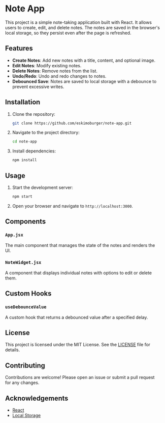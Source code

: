 # Note App

This project is a simple note-taking application built with React. It allows users to create, edit, and delete notes. The notes are saved in the browser's local storage, so they persist even after the page is refreshed.

## Features

- **Create Notes**: Add new notes with a title, content, and optional image.
- **Edit Notes**: Modify existing notes.
- **Delete Notes**: Remove notes from the list.
- **Undo/Redo**: Undo and redo changes to notes.
- **Debounced Save**: Notes are saved to local storage with a debounce to prevent excessive writes.

## Installation

1. Clone the repository:
    ```sh
    git clone https://github.com/eskimoburger/note-app.git
    ```
2. Navigate to the project directory:
    ```sh
    cd note-app
    ```
3. Install dependencies:
    ```sh
    npm install
    ```

## Usage

1. Start the development server:
    ```sh
    npm start
    ```
2. Open your browser and navigate to `http://localhost:3000`.

## Components

### `App.jsx`

The main component that manages the state of the notes and renders the UI.

### `NoteWidget.jsx`

A component that displays individual notes with options to edit or delete them.

## Custom Hooks

### `useDebounceValue`

A custom hook that returns a debounced value after a specified delay.

## License

This project is licensed under the MIT License. See the [LICENSE](LICENSE) file for details.

## Contributing

Contributions are welcome! Please open an issue or submit a pull request for any changes.

## Acknowledgements

- [React](https://reactjs.org/)
- [Local Storage](https://developer.mozilla.org/en-US/docs/Web/API/Window/localStorage)
